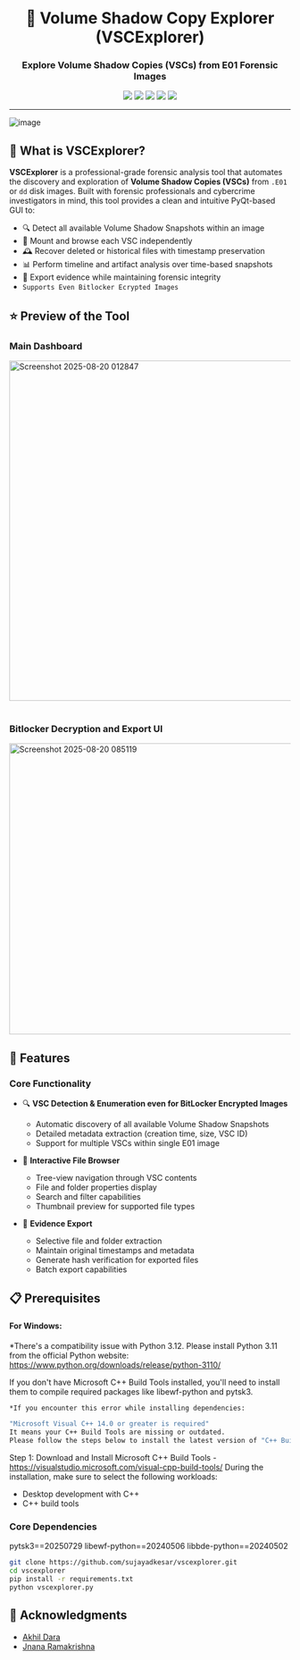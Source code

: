 <div align="center">
  <h1>🧭 Volume Shadow Copy Explorer (VSCExplorer)</h1>
  <h3>Explore Volume Shadow Copies (VSCs) from E01 Forensic Images</h3>

  <p>
    <img src="https://img.shields.io/badge/forensics-VSC%20Analysis-blue?style=flat-square" />
    <img src="https://img.shields.io/github/license/sujayadkesar/vscexplorer?style=flat-square" />
    <img src="https://img.shields.io/github/stars/sujayadkesar/vscexplorer?style=flat-square" />
    <img src="https://img.shields.io/github/issues/sujayadkesar/vscexplorer?style=flat-square" />
    <img src="https://img.shields.io/github/languages/top/sujayadkesar/vscexplorer?style=flat-square" />
  </p>
</div>

---
![image](https://github.com/user-attachments/assets/4526c086-55f1-4ebf-9657-2aea4523158e)
## 🧠 What is VSCExplorer?

**VSCExplorer** is a professional-grade forensic analysis tool that automates the discovery and exploration of **Volume Shadow Copies (VSCs)** from `.E01` or `dd` disk images. Built with forensic professionals and cybercrime investigators in mind, this tool provides a clean and intuitive PyQt-based GUI to:

- 🔍 Detect all available Volume Shadow Snapshots within an image
- 📂 Mount and browse each VSC independently
- 🕰️ Recover deleted or historical files with timestamp preservation
- 📊 Perform timeline and artifact analysis over time-based snapshots
- 💾 Export evidence while maintaining forensic integrity
- `Supports Even Bitlocker Ecrypted Images`

## ⭐ Preview of the Tool 
### Main Dashboard
<img width="1392" height="609" alt="Screenshot 2025-08-20 012847" src="https://github.com/user-attachments/assets/07efe236-6e8e-46c5-b177-5f119f3179aa" />
<br><br>

### Bitlocker Decryption and Export UI 
<img width="754" height="521" alt="Screenshot 2025-08-20 085119" src="https://github.com/user-attachments/assets/6ebcfe8f-65ef-484a-9814-2133f713f442" />


## 🚀 Features

### Core Functionality

- 🔍 **VSC Detection & Enumeration even for BitLocker Encrypted Images**
  - Automatic discovery of all available Volume Shadow Snapshots
  - Detailed metadata extraction (creation time, size, VSC ID)
  - Support for multiple VSCs within single E01 image

- 📂 **Interactive File Browser**
  - Tree-view navigation through VSC contents
  - File and folder properties display
  - Search and filter capabilities
  - Thumbnail preview for supported file types

- 💾 **Evidence Export**
  - Selective file and folder extraction
  - Maintain original timestamps and metadata
  - Generate hash verification for exported files
  - Batch export capabilities


## 📋 Prerequisites

#### For Windows:
*There's a compatibility issue with Python 3.12. Please install Python 3.11 from the official Python website: https://www.python.org/downloads/release/python-3110/
<br>

If you don't have Microsoft C++ Build Tools installed, you'll need to install them to compile required packages like libewf-python and pytsk3.

```bash
*If you encounter this error while installing dependencies:

"Microsoft Visual C++ 14.0 or greater is required"
It means your C++ Build Tools are missing or outdated.
Please follow the steps below to install the latest version of "C++ Build Tools".
```

Step 1: Download and Install Microsoft C++ Build Tools - https://visualstudio.microsoft.com/visual-cpp-build-tools/
During the installation, make sure to select the following workloads:
  - Desktop development with C++
  - C++ build tools
  
### Core Dependencies
pytsk3==20250729 
libewf-python==20240506 
libbde-python==20240502


```bash
git clone https://github.com/sujayadkesar/vscexplorer.git
cd vscexplorer
pip install -r requirements.txt
python vscexplorer.py
```


## 🙌 Acknowledgments

- [Akhil Dara](https://www.linkedin.com/in/akhil-dara/)
- [Jnana Ramakrishna](https://www.linkedin.com/in/jnana-ramakrishna/)
